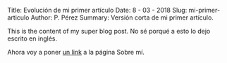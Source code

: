 Title: Evolución de mi primer artículo
Date: 8 - 03 - 2018
Slug: mi-primer-articulo
Author: P. Pérez
Summary: Versión corta de mi primer artículo.

This is the content of my super blog post. No sé porqué a esto lo dejo escrito en inglés.

Ahora voy a poner [un link]({filename}pages/sobre-mi.md) a la página Sobre mí.

